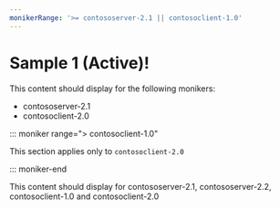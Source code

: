 ```yaml
---
monikerRange: '>= contososerver-2.1 || contosoclient-1.0'
---
```


# Sample 1 (Active)!

This content should display for the following monikers:

* contososerver-2.1
* contosoclient-2.0

::: moniker range="> contosoclient-1.0"

This section applies only to  `contosoclient-2.0`

::: moniker-end

This content should display for contososerver-2.1, contososerver-2.2, contosoclient-1.0 and contosoclient-2.0
